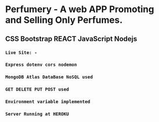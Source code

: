 # Perfumery - A web APP Promoting and Selling Only Perfumes.

## CSS Bootstrap REACT JavaScript Nodejs

### `Live Site: - `

### `Express dotenv cors nodemon`

### `MongoDB Atlas DataBase NoSQL used`

### `GET DELETE PUT POST used`

### `Environment variable implemented`

### `Server Running at HEROKU`


